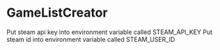 # GameListCreator

Put steam api key into environment variable called STEAM_API_KEY
Put steam id into environment variable called STEAM_USER_ID
